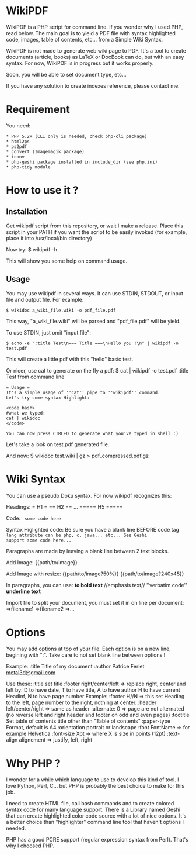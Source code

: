 # WikiPDF 

WikiPDF is a PHP script for command line. If you wonder why I used PHP, read below. The main goal is to yield a PDF file with syntax highlighted code, images, table of contents, etc... from a Simple Wiki Syntax.

WikiPDF is not made to generate web wiki page to PDF. It's a tool to create documents (article, books) as LaTeX or DocBook can do, but with an easy syntax. For now, WikiPDF is in progress but it works properly.

Soon, you will be able to set document type, etc...

If you have any solution to create indexes reference, please contact me.

# Requirement

You need:

    * PHP 5.2+ (CLI only is needed, check php-cli package)
    * html2ps 
    * ps2pdf
    * convert (Imagemagik package)
    * iconv
    * php-geshi package installed in include_dir (see php.ini)
    * php-tidy module

# How to use it ?

## Installation
Get wikipdf script from this repository, or wait I make a release. Place this script in your PATH if you want the script to be easily invoked (for example, place it into /usr/local/bin directory)

Now try:
    $ wikipdf -h

This will show you some help on command usage.

## Usage
You may use wikipdf in several ways. It can use STDIN, STDOUT, or input file and output file. For example:

    $ wikidoc a_wiki_file.wiki -o pdf_file.pdf

This way, "a_wiki_file.wiki" will be parsed and "pdf_file.pdf" will be yield.

To use STDIN, just omit "input file":

    $ echo -e ":title Test\n=== Title ===\nHello you !\n" | wikipdf -o test.pdf

This will create a little pdf with this "hello" basic test.

Or nicer, use cat to generate on the fly a pdf:
    $ cat | wikipdf -o test.pdf 
    :title Test from command line
    
    = Usage =
    It's a simple usage of ''cat'' pipe to ''wikipdf'' command.
    Let's try some syntax Highlight:
    
    <code bash>
    #what we typed:
    cat | wikidoc
    </code>
    
    You can now press CTRL+D to generate what you've typed in shell :)

Let's take a look on test.pdf generated file.


And now:
    $ wikidoc test.wiki | gz > pdf_compressed.pdf.gz


# Wiki Syntax
You can use a pseudo Doku syntax. For now wikipdf recognizes this:

Headings:
     = H1 = 
     == H2 ==
    ...
    ===== H5 =====
    
Code:
    <code>
    some code here
    </code>

Syntax Higlighted code:
Be sure you have a blank line BEFORE code tag
    <code lang>
    lang attribute can be php, c, java... etc... See Geshi support
    some code here...
    </code>

Paragraphs are made by leaving a blank line between 2 text blocks.

Add Image:
    {{path/to/image}}

Add Image with resize:
    {{path/to/image?50%}}
    {{path/to/image?240x45}}

In paragraphs, you can use:
    **to bold text**
    //emphasis text//
    ''verbatim code''
    __underline text__


Import file to split your document, you must set it in on line per document:
    =>filename1
    =>filename2
    =>...


# Options
You may add options at top of your file. Each option is on a new line, begining with ":". Take care to not set blank line between options !

Example:
    :title Title of my document
    :author Patrice Ferlet <metal3d@gmail.com>

Use these:
    :title set title 
    :footer right/center/left => replace right, center and left by: 
                                                D to have date, T to have title, A to have author
                                                H to have current Headinf, N to have page number
    Example:
    :footer H//N => this set Heading to the left, page number to the right, nothing at center.
    :header left/center/right => same as header
    :alternate: 0 => page are not alternated (no reverse left and right header and footer on odd and even pages)
    :toctitle Set table of contents title other than "Table of contents"
    :paper-type Format, default is A4
    :orientation portrait or landscape
    :font FontName => for example Helvetica
    :font-size Xpt => where X is size in points (12pt)
    :text-align alignement => justify, left, right

# Why PHP ?

I wonder for a while which language to use to develop this kind of tool. I love Python, Perl, C... but PHP is probably the best choice to make for this job. 

I need to create HTML file, call bash commands and to create colored syntax code for many language support. There is a Library named Geshi that can create highlighted color code source with a lot of nice options. It's a better choice than "highlighter" command line tool that haven't options I needed.

PHP has a good PCRE support (regular expression syntax from Perl). That's why I choosed PHP.
